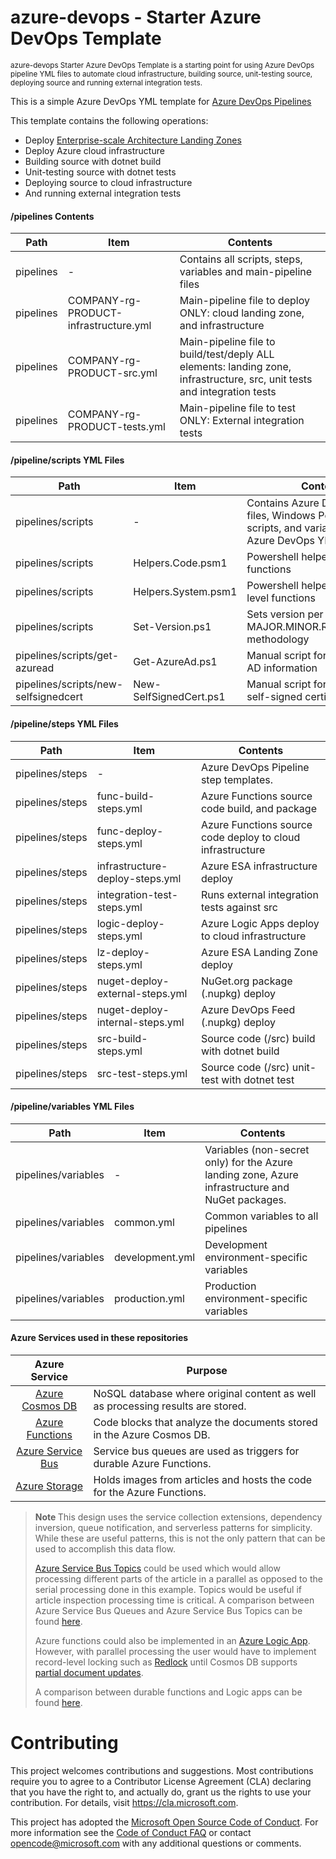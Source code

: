 # azure-devops - Starter Azure DevOps Template
<sup>azure-devops Starter Azure DevOps Template is a starting point for using Azure DevOps pipeline YML files to automate cloud infrastructure, building source, unit-testing source, deploying source and running external integration tests.</sup> <br>

This is a simple Azure DevOps YML template for [Azure DevOps Pipelines](https://docs.microsoft.com/en-us/azure/devops/pipelines/get-started/what-is-azure-pipelines?view=azure-devops)

This template contains the following operations:
* Deploy [Enterprise-scale Architecture Landing Zones](https://docs.microsoft.com/en-us/azure/cloud-adoption-framework/ready/landing-zone/#:~:text=Azure%20landing%20zones%20are%20the%20output%20of%20a,as%20a%20service%20or%20platform%20as%20a%20service.)
* Deploy Azure cloud infrastructure
* Building source with dotnet build
* Unit-testing source with dotnet tests
* Deploying source to cloud infrastructure
* And running external integration tests

#### /pipelines Contents
Path | Item | Contents
--- | --- | ---
pipelines | - | Contains all scripts, steps, variables and main-pipeline files
pipelines | COMPANY-rg-PRODUCT-infrastructure.yml | Main-pipeline file to deploy ONLY: cloud landing zone, and infrastructure
pipelines | COMPANY-rg-PRODUCT-src.yml | Main-pipeline file to build/test/deply ALL elements: landing zone, infrastructure, src, unit tests and integration tests
pipelines | COMPANY-rg-PRODUCT-tests.yml | Main-pipeline file to test ONLY: External integration tests

#### /pipeline/scripts YML Files
Path | Item | Contents
--- | --- | ---
pipelines/scripts | - | Contains Azure DevOps YML files, Windows PowerShell scripts, and variables to support Azure DevOps YML Pipelines.
pipelines/scripts | Helpers.Code.psm1 | Powershell helpers for code functions
pipelines/scripts | Helpers.System.psm1 | Powershell helpers for system-level functions
pipelines/scripts | Set-Version.ps1 | Sets version per MAJOR.MINOR.REVISION.BUILD methodology
pipelines/scripts/get-azuread | Get-AzureAd.ps1 | Manual script for getting Azure AD information
pipelines/scripts/new-selfsignedcert | New-SelfSignedCert.ps1 | Manual script for generating a self-signed certificate

#### /pipeline/steps YML Files
Path | Item | Contents
--- | --- | ---
pipelines/steps | - | Azure DevOps Pipeline step templates.
pipelines/steps | func-build-steps.yml | Azure Functions source code build, and package
pipelines/steps | func-deploy-steps.yml |  Azure Functions source code deploy to cloud infrastructure
pipelines/steps | infrastructure-deploy-steps.yml | Azure ESA infrastructure deploy
pipelines/steps | integration-test-steps.yml | Runs external integration tests against src
pipelines/steps | logic-deploy-steps.yml | Azure Logic Apps deploy to cloud infrastructure
pipelines/steps | lz-deploy-steps.yml | Azure ESA Landing Zone deploy
pipelines/steps | nuget-deploy-external-steps.yml | NuGet.org package (.nupkg) deploy
pipelines/steps | nuget-deploy-internal-steps.yml | Azure DevOps Feed (.nupkg) deploy
pipelines/steps | src-build-steps.yml | Source code (/src) build with dotnet build
pipelines/steps | src-test-steps.yml |  Source code (/src) unit-test with dotnet test

#### /pipeline/variables YML Files
Path | Item | Contents
--- | --- | ---
pipelines/variables | - | Variables (non-secret only) for the Azure landing zone, Azure infrastructure and NuGet packages.
pipelines/variables | common.yml | Common variables to all pipelines
pipelines/variables | development.yml | Development environment-specific variables
pipelines/variables | production.yml | Production environment-specific variables

#### Azure Services used in these repositories
Azure Service | Purpose
:---------------------:| --- 
[Azure Cosmos DB](https://azure.microsoft.com/en-us/services/cosmos-db/)| NoSQL database where original content as well as processing results are stored.
[Azure Functions](https://azure.microsoft.com/en-us/try/app-service/)|Code blocks that analyze the documents stored in the Azure Cosmos DB.
[Azure Service Bus](https://azure.microsoft.com/en-us/services/service-bus/)|Service bus queues are used as triggers for durable Azure Functions.
[Azure Storage](https://azure.microsoft.com/en-us/services/storage/)|Holds images from articles and hosts the code for the Azure Functions.

> <b> Note </b> This design uses the service collection extensions, dependency inversion, queue notification, and serverless patterns for simplicity. While these are useful patterns, this is not the only pattern that can be used to accomplish this data flow.
>
> [Azure Service Bus Topics](https://docs.microsoft.com/en-us/azure/service-bus-messaging/service-bus-dotnet-how-to-use-topics-subscriptions) could be used which would allow processing different parts of the article in a parallel as opposed to the serial processing done in this example. Topics would be useful if article inspection processing time is critical.  A comparison between Azure Service Bus Queues and Azure Service Bus Topics can be found [here](https://docs.microsoft.com/en-us/azure/service-bus-messaging/service-bus-dotnet-how-to-use-topics-subscriptions).
>
>Azure functions could also be implemented in an [Azure Logic App](https://azure.microsoft.com/en-us/services/logic-apps/).  However, with parallel processing the user would have to implement record-level locking such as [Redlock](https://redis.io/topics/distlock) until Cosmos DB supports [partial document updates](https://feedback.azure.com/forums/263030-azure-cosmos-db/suggestions/6693091-be-able-to-do-partial-updates-on-document). 
>
>A comparison between durable functions and Logic apps can be found [here](https://docs.microsoft.com/en-us/azure/azure-functions/functions-compare-logic-apps-ms-flow-webjobs).

# Contributing

This project welcomes contributions and suggestions.  Most contributions require you to agree to a
Contributor License Agreement (CLA) declaring that you have the right to, and actually do, grant us
the rights to use your contribution. For details, visit https://cla.microsoft.com.

This project has adopted the [Microsoft Open Source Code of Conduct](https://opensource.microsoft.com/codeofconduct/).
For more information see the [Code of Conduct FAQ](https://opensource.microsoft.com/codeofconduct/faq/) or
contact [opencode@microsoft.com](mailto:opencode@microsoft.com) with any additional questions or comments.